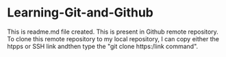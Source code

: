 # Learning-Git-and-Github

This is readme.md file created. This is present in Github remote repository. 
To clone this remote repository to my local repository, I can copy either the htpps or SSH link andthen type the "git clone https:/link command".

